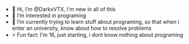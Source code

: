 - 👋 Hi, I’m @DarkxVTX, i'm new in all of this 
- 👀 I’m interested in programing
- 🌱 I’m currently trying to learn stuff about programing, so that when i enter an university, know about how to resolve problems
- ⚡ Fun fact: I'm 16, just starting, i dont know nothing about programing

<!---
DarkxVTX/DarkxVTX is a ✨ special ✨ repository because its `README.md` (this file) appears on your GitHub profile.
You can click the Preview link to take a look at your changes.
--->
